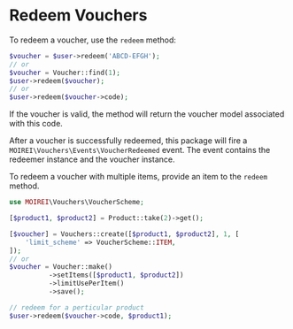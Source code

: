 # Redeem Vouchers

To redeem a voucher, use the `redeem` method:

```php
$voucher = $user->redeem('ABCD-EFGH');
// or
$voucher = Voucher::find(1);
$user->redeem($voucher);
// or
$user->redeem($voucher->code);
```

If the voucher is valid, the method will return the voucher model associated with this code.

After a voucher is successfully redeemed, this package will fire a `MOIREI\Vouchers\Events\VoucherRedeemed` event. The event contains the redeemer instance and the voucher instance.

To redeem a voucher with multiple items, provide an item to the `redeem` method.

```php
use MOIREI\Vouchers\VoucherScheme;

[$product1, $product2] = Product::take(2)->get();

[$voucher] = Vouchers::create([$product1, $product2], 1, [
    'limit_scheme' => VoucherScheme::ITEM,
]);
// or
$voucher = Voucher::make()
          ->setItems([$product1, $product2])
          ->limitUsePerItem()
          ->save();

// redeem for a perticular product
$user->redeem($voucher->code, $product1);
```

